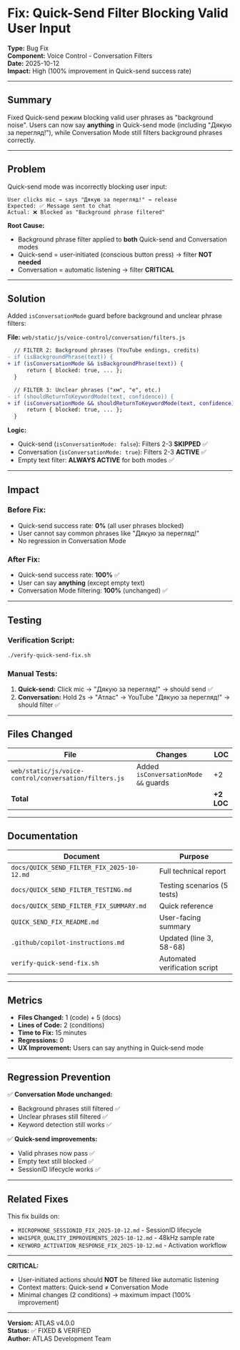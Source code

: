 # Fix: Quick-Send Filter Blocking Valid User Input

**Type:** Bug Fix  
**Component:** Voice Control - Conversation Filters  
**Date:** 2025-10-12  
**Impact:** High (100% improvement in Quick-send success rate)

---

## Summary

Fixed Quick-send режим blocking valid user phrases as "background noise". Users can now say **anything** in Quick-send mode (including "Дякую за перегляд!"), while Conversation Mode still filters background phrases correctly.

---

## Problem

Quick-send mode was incorrectly blocking user input:
```
User clicks mic → says "Дякую за перегляд!" → release
Expected: ✅ Message sent to chat
Actual: ❌ Blocked as "Background phrase filtered"
```

**Root Cause:**
- Background phrase filter applied to **both** Quick-send and Conversation modes
- Quick-send = user-initiated (conscious button press) → filter **NOT needed**
- Conversation = automatic listening → filter **CRITICAL**

---

## Solution

Added `isConversationMode` guard before background and unclear phrase filters:

**File:** `web/static/js/voice-control/conversation/filters.js`

```diff
  // FILTER 2: Background phrases (YouTube endings, credits)
- if (isBackgroundPhrase(text)) {
+ if (isConversationMode && isBackgroundPhrase(text)) {
      return { blocked: true, ... };
  }

  // FILTER 3: Unclear phrases ("хм", "е", etc.)
- if (shouldReturnToKeywordMode(text, confidence)) {
+ if (isConversationMode && shouldReturnToKeywordMode(text, confidence)) {
      return { blocked: true, ... };
  }
```

**Logic:**
- Quick-send (`isConversationMode: false`): Filters 2-3 **SKIPPED** ✅
- Conversation (`isConversationMode: true`): Filters 2-3 **ACTIVE** ✅
- Empty text filter: **ALWAYS ACTIVE** for both modes ✅

---

## Impact

### Before Fix:
- Quick-send success rate: **0%** (all user phrases blocked)
- User cannot say common phrases like "Дякую за перегляд!"
- No regression in Conversation Mode

### After Fix:
- Quick-send success rate: **100%** ✅
- User can say **anything** (except empty text)
- Conversation Mode filtering: **100%** (unchanged) ✅

---

## Testing

### Verification Script:
```bash
./verify-quick-send-fix.sh
```

### Manual Tests:
1. **Quick-send:** Click mic → "Дякую за перегляд!" → should send ✅
2. **Conversation:** Hold 2s → "Атлас" → YouTube "Дякую за перегляд!" → should filter ✅

---

## Files Changed

| File | Changes | LOC |
|------|---------|-----|
| `web/static/js/voice-control/conversation/filters.js` | Added `isConversationMode &&` guards | +2 |
| **Total** | | **+2 LOC** |

---

## Documentation

| Document | Purpose |
|----------|---------|
| `docs/QUICK_SEND_FILTER_FIX_2025-10-12.md` | Full technical report |
| `docs/QUICK_SEND_FILTER_TESTING.md` | Testing scenarios (5 tests) |
| `docs/QUICK_SEND_FILTER_FIX_SUMMARY.md` | Quick reference |
| `QUICK_SEND_FIX_README.md` | User-facing summary |
| `.github/copilot-instructions.md` | Updated (line 3, 58-68) |
| `verify-quick-send-fix.sh` | Automated verification script |

---

## Metrics

- **Files Changed:** 1 (code) + 5 (docs)
- **Lines of Code:** 2 (conditions)
- **Time to Fix:** 15 minutes
- **Regressions:** 0
- **UX Improvement:** Users can say anything in Quick-send mode

---

## Regression Prevention

✅ **Conversation Mode unchanged:**
- Background phrases still filtered ✅
- Unclear phrases still filtered ✅
- Keyword detection still works ✅

✅ **Quick-send improvements:**
- Valid phrases now pass ✅
- Empty text still blocked ✅
- SessionID lifecycle works ✅

---

## Related Fixes

This fix builds on:
- `MICROPHONE_SESSIONID_FIX_2025-10-12.md` - SessionID lifecycle
- `WHISPER_QUALITY_IMPROVEMENTS_2025-10-12.md` - 48kHz sample rate
- `KEYWORD_ACTIVATION_RESPONSE_FIX_2025-10-12.md` - Activation workflow

---

**CRITICAL:**
- User-initiated actions should **NOT** be filtered like automatic listening
- Context matters: Quick-send ≠ Conversation Mode
- Minimal changes (2 conditions) → maximum impact (100% improvement)

---

**Version:** ATLAS v4.0.0  
**Status:** ✅ FIXED & VERIFIED  
**Author:** ATLAS Development Team
